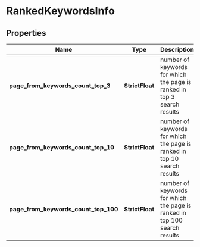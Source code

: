 # RankedKeywordsInfo


## Properties

| Name | Type | Description | Notes |
|------------ | ------------- | ------------- | -------------|
**page_from_keywords_count_top_3** | **StrictFloat** | number of keywords for which the page is ranked in top 3 search results |[optional]|
**page_from_keywords_count_top_10** | **StrictFloat** | number of keywords for which the page is ranked in top 10 search results |[optional]|
**page_from_keywords_count_top_100** | **StrictFloat** | number of keywords for which the page is ranked in top 100 search results |[optional]|